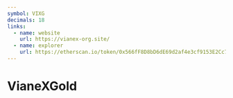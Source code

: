 ```yaml
---
symbol: VIXG
decimals: 18
links:
  - name: website
    url: https://vianex-org.site/
  - name: explorer
    url: https://etherscan.io/token/0x566fF8D8bD6dE69d2af4e3cf9153E2Cc77c7972f
---
```


# VianeXGold
